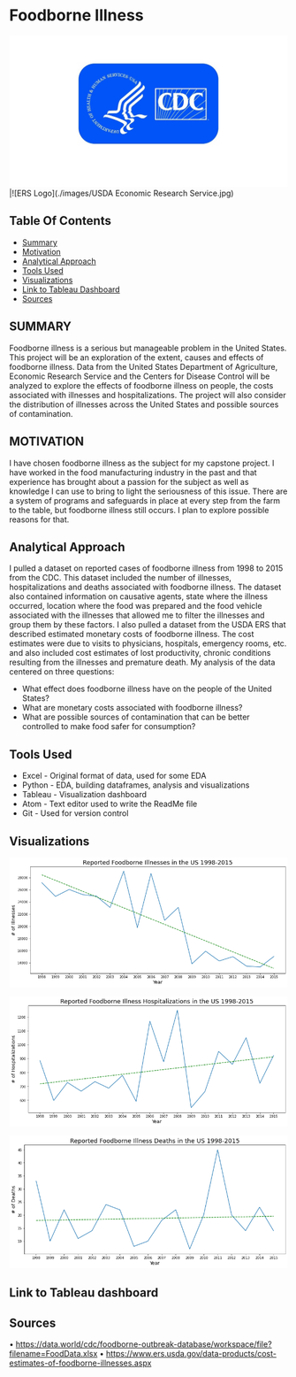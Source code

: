 # Foodborne Illness
![CDC Logo](./images/CDC-Logo1.jpg)|![ERS Logo](./images/USDA Economic Research Service.jpg)

## Table Of Contents
* [Summary](#Summary)
* [Motivation](#Motivation)
* [Analytical Approach](#Analytical-Approach)
* [Tools Used](#Tools-Used)
* [Visualizations](#Visualizations)
* [Link to Tableau Dashboard](#Link-to-Tableau-Dashboard)
* [Sources](#Sources)

## SUMMARY
Foodborne illness is a serious but manageable problem in the United States.
This project will be an exploration of the extent, causes and effects of
foodborne illness. Data from the United States Department of Agriculture,
Economic Research Service and the Centers for Disease Control will be analyzed
to explore the effects of foodborne illness on people, the costs associated
with illnesses and hospitalizations. The project will also consider the
distribution of illnesses across the United States and possible sources of
contamination.

## MOTIVATION
I have chosen foodborne illness as the subject for my capstone project. I have
worked in the food manufacturing industry in the past and that experience has
brought about a passion for the subject as well as knowledge I can use to bring
to light the seriousness of this issue. There are a system of programs and
safeguards in place at every step from the farm to the table, but foodborne
illness still occurs. I plan to explore possible reasons for that.

## Analytical Approach
I pulled a dataset on reported cases of foodborne illness from 1998 to 2015 from the CDC.
This dataset included the number of illnesses, hospitalizations and deaths associated
with foodborne illness. The dataset also contained information on causative agents,
state where the illness occurred, location where the food was prepared and the food vehicle
associated with the illnesses that allowed me to filter the illnesses and group them
by these factors. I also pulled a dataset from the USDA ERS that described estimated
monetary costs of foodborne illness. The cost estimates were due to visits to physicians, hospitals, emergency rooms, etc. and also included cost estimates of lost productivity, chronic conditions resulting from the illnesses and premature death.
My analysis of the data centered on three questions:
- What effect does foodborne illness have on the people of the United States?
- What are monetary costs associated with foodborne illness?
- What are possible sources of contamination that can be better controlled to make food safer for consumption?

## Tools Used
- Excel - Original format of data, used for some EDA
- Python - EDA, building dataframes, analysis and visualizations
- Tableau - Visualization dashboard
- Atom - Text editor used to write the ReadMe file
- Git - Used for version control

## Visualizations

![Number of Illnesses Line](./images/no_of_reported_foodborne_illnesses_1998_2015.png)

![Number of Hospitalizations Line](./images/no_of_reported_hospitalizations_foodborne_illness_1998_2015.png)

![Number of Deaths](./images/no_of_deaths_reported_foodborne_illness_1998_2015.png)

## Link to Tableau dashboard

## Sources
•	https://data.world/cdc/foodborne-outbreak-database/workspace/file?filename=FoodData.xlsx
•	https://www.ers.usda.gov/data-products/cost-estimates-of-foodborne-illnesses.aspx
